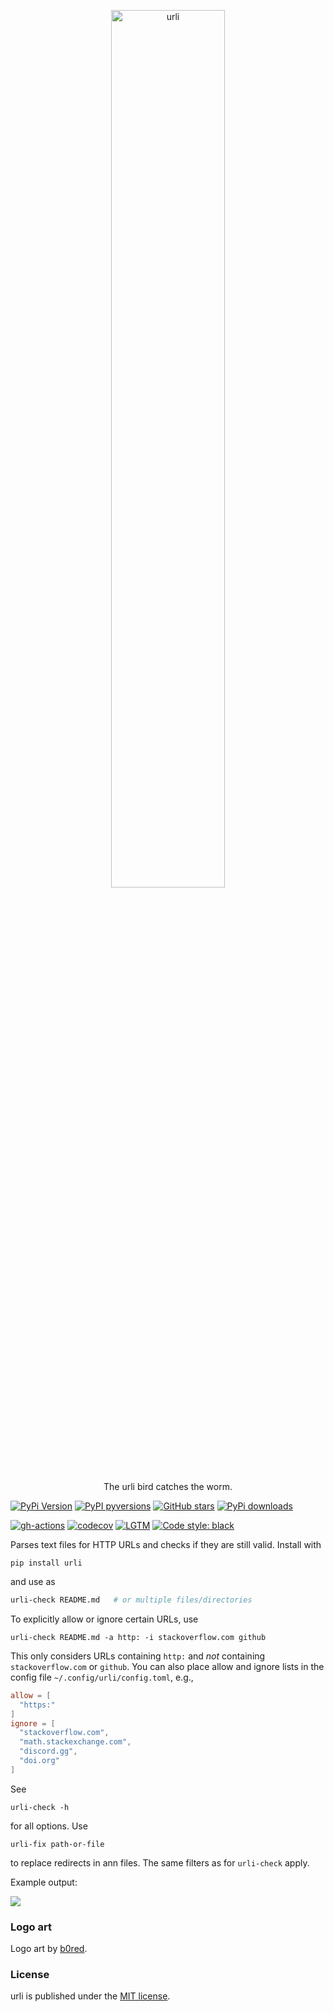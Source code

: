 <p align="center">
  <a href="https://github.com/nschloe/urli"><img alt="urli" src="https://nschloe.github.io/urli/logo.svg" width="60%"></a>
  <p align="center">The urli bird catches the worm.</p>
</p>

[![PyPi Version](https://img.shields.io/pypi/v/urli.svg?style=flat-square)](https://pypi.org/project/urli/)
[![PyPI pyversions](https://img.shields.io/pypi/pyversions/urli.svg?style=flat-square)](https://pypi.org/project/urli/)
[![GitHub stars](https://img.shields.io/github/stars/nschloe/urli.svg?style=flat-square&logo=github&label=Stars&logoColor=white)](https://github.com/nschloe/urli/)
[![PyPi downloads](https://img.shields.io/pypi/dm/urli.svg?style=flat-square)](https://pypistats.org/packages/urli)

[![gh-actions](https://img.shields.io/github/workflow/status/nschloe/urli/ci?style=flat-square)](https://github.com/nschloe/urli/actions?query=workflow%3Aci)
[![codecov](https://img.shields.io/codecov/c/github/nschloe/urli.svg?style=flat-square)](https://app.codecov.io/gh/nschloe/urli)
[![LGTM](https://img.shields.io/lgtm/grade/python/github/nschloe/urli.svg?style=flat-square)](https://lgtm.com/projects/g/nschloe/urli)
[![Code style: black](https://img.shields.io/badge/code%20style-black-000000.svg?style=flat-square)](https://github.com/psf/black)

Parses text files for HTTP URLs and checks if they are still valid. Install with
```
pip install urli
```
and use as
```sh
urli-check README.md   # or multiple files/directories
```
To explicitly allow or ignore certain URLs, use
```
urli-check README.md -a http: -i stackoverflow.com github
```
This only considers URLs containing `http:` and _not_ containing `stackoverflow.com` or
`github`. You can also place allow and ignore lists in the config file
`~/.config/urli/config.toml`, e.g.,
```toml
allow = [
  "https:"
]
ignore = [
  "stackoverflow.com",
  "math.stackexchange.com",
  "discord.gg",
  "doi.org"
]
```
See
```
urli-check -h
```
for all options. Use
```
urli-fix path-or-file
```
to replace redirects in ann files. The same filters as for `urli-check` apply.

Example output:

![](https://nschloe.github.io/urli/example-output-carbon.png)


### Logo art

Logo art by [b0red](https://pixabay.com/users/b0red-4473488/).


### License
urli is published under the [MIT license](https://en.wikipedia.org/wiki/MIT_License).
